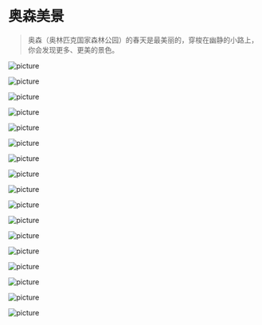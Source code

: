 奥森美景
========

> 奥森（奥林匹克国家森林公园）的春天是最美丽的，穿梭在幽静的小路上，你会发现更多、更美的景色。



![picture](./2/001.jpg)

![picture](./2/002.jpg)

![picture](./2/003.jpg)

![picture](./2/004.jpg)

![picture](./2/005.jpg)

![picture](./2/006.jpg)

![picture](./2/007.jpg)

![picture](./2/008.jpg)

![picture](./2/009.jpg)

![picture](./2/010.jpg)

![picture](./2/011.jpg)

![picture](./2/012.jpg)

![picture](./2/013.jpg)

![picture](./2/014.jpg)

![picture](./2/015.jpg)

![picture](./2/016.jpg)

![picture](./2/017.jpg)

